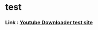 # test

### Link : <a href="https://hs6917c.github.io/test/iframe_test.html">Youtube Downloader test site</a>
